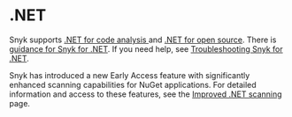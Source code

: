 # .NET

Snyk supports [.NET for code analysis ](.net-for-code-analysis.md)and [.NET for open source](.net-for-open-source.md). There is [guidance for Snyk for .NET](guidance-for-snyk-for-.net.md). If you need help, see [Troubleshooting Snyk for .NET](troubleshooting-snyk-for-.net.md).

Snyk has introduced a new Early Access feature with significantly enhanced scanning capabilities for NuGet applications. For detailed information and access to these features, see the [Improved .NET scanning](improved-.net-scanning.md) page.
